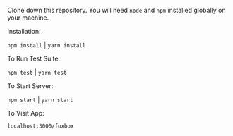 Clone down this repository. You will need `node` and `npm` installed globally on your machine.

Installation:

`npm install` | `yarn install`

To Run Test Suite:

`npm test` | `yarn test`

To Start Server:

`npm start` | `yarn start`

To Visit App:

`localhost:3000/foxbox`  
